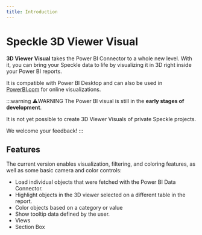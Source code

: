```yaml
---
title: Introduction
---
```


# Speckle 3D Viewer Visual

**3D Viewer Visual** takes the Power BI Connector to a whole new level. With it, you can bring your Speckle data to life by visualizing it in 3D right inside your Power BI reports.

It is compatible with Power BI Desktop and can also be used in [PowerBI.com](http://powerbi.com/) for online visualizations.

:::warning ⚠️WARNING
The Power BI visual is still in the **early stages of development**.

It is not yet possible to create 3D Viewer Visuals of private Speckle projects.

We welcome your feedback!
:::

## Features

The current version enables visualization, filtering, and coloring features, as well as some basic camera and color controls:

- Load individual objects that were fetched with the Power BI Data Connector.
- Highlight objects in the 3D viewer selected on a different table in the report.
- Color objects based on a category or value
- Show tooltip data defined by the user.
- Views
- Section Box
